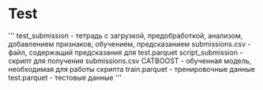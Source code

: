 # Test
'''
test_submission - тетрадь с загрузкой, предобработкой, анализом, добавлением признаков, обучением, предсказанием
submissions.csv - файл, содержащий предсказания для test.parquet
script_submission - скрипт для получения submissions.csv
CATBOOST - обученная модель, необходимая для работы скрипта
train.parquet - тренировочные данные
test.parquet - тестовые данные
'''
